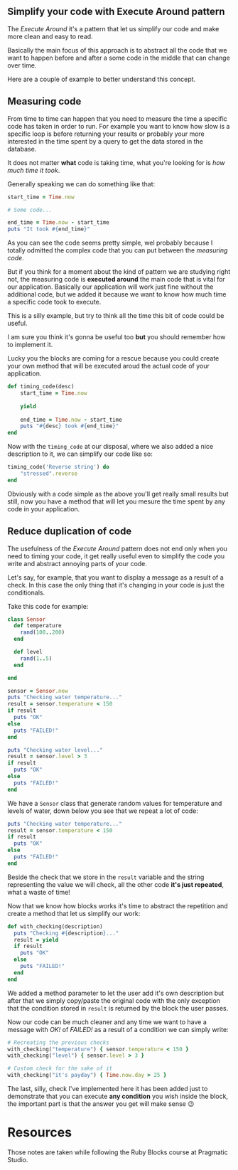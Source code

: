 ## Simplify your code with Execute Around pattern

The *Execute Around* it's a pattern that let us simplify our code and make more clean and easy to read.

Basically the main focus of this approach is to abstract all the code that we want to happen before and after a some code in the middle that can change over time.

Here are a couple of example to better understand this concept.

## Measuring code
From time to time can happen that you need to measure the time a specific code has taken in order to run. For example you want to know how slow is a specific loop is before returning your results or probably your more interested in the time spent by a query to get the data stored in the database.

It does not matter **what** code is taking time, what you're looking for is *how much time it took*.

Generally speaking we can do something like that:
```ruby
start_time = Time.now

# Some code...

end_time = Time.now - start_time
puts "It took #{end_time}"
```
As you can see the code seems pretty simple, wel probably because I totally odmitted the complex code that you can put between the *measuring code*.

But if you think for a moment about the kind of pattern we are studying right not, the measuring code is **executed around** the main code that is vital for our application. Basically our application will work just fine without the additional code, but we added it because we want to know how much time a specific code took to execute.

This is a silly example, but try to think all the time this bit of code could be useful.

I am sure you think it's gonna be useful too **but** you should remember how to implement it.

Lucky you the blocks are coming for a rescue because you could create your own method that will be executed aroud the actual code of your application.
```ruby
def timing_code(desc)
	start_time = Time.now
	
	yield
	
	end_time = Time.now - start_time
	puts "#{desc} took #{end_time}"
end
```
Now with the `timing_code` at our disposal, where we also added a nice description to it, we can simplify our code like so:
```ruby
timing_code('Reverse string') do
	"stressed".reverse
end 
```
Obviously with a code simple as the above you'll get really small results but still, now you have a method that will let you mesure the time spent by any code in your application.
## Reduce duplication of code
The usefulness of the *Execute Around* pattern does not end only when you need to timing your code, it get really useful even to simplify the code you write and abstract annoying parts of your code.

Let's say, for example, that you want to display a message as a result of a check. In this case the only thing that it's changing in your code is just the conditionals.

Take this code for example:
```ruby
class Sensor
  def temperature
    rand(100..200)
  end

  def level
    rand(1..5)
  end

end

sensor = Sensor.new
puts "Checking water temperature..."
result = sensor.temperature < 150
if result
  puts "OK"
else
  puts "FAILED!"
end

puts "Checking water level..."
result = sensor.level > 3
if result
  puts "OK"
else
  puts "FAILED!"
end
```
We have a `Sensor` class that generate random values for temperature and levels of water, down below you see that we repeat a lot of code:
```ruby
puts "Checking water temperature..."
result = sensor.temperature < 150
if result
  puts "OK"
else
  puts "FAILED!"
end
```
Beside the check that we store in the `result` variable and the string representing the value we will check, all the other code **it's just repeated**, what a waste of time!

Now that we know how blocks works it's time to abstract the repetition and create a method that let us simplify our work:
```ruby
def with_checking(description)
  puts "Checking #{description}..."
  result = yield
  if result
    puts "OK"
  else
    puts "FAILED!"
  end
end
```
We added a method parameter to let the user add it's own description but after that we simply copy/paste the original code with the only exception that the condition stored in `result` is returned by the block the user passes.

Now our code can be much cleaner and any time we want to have a message with *OK!* of *FAILED!* as a result of a condition we can simply write:
```ruby
# Recreating the previous checks
with_checking("temperature") { sensor.temperature < 150 }
with_checking("level") { sensor.level > 3 }

# Custom check for the sake of it
with_checking("it's payday") { Time.now.day > 25 }
```
The last, silly, check I've implemented here it has been added just to demonstrate that you can execute **any condition** you wish inside the block, the important part is that the answer you get will make sense 😉

# Resources

Those notes are taken while following the Ruby Blocks course at Pragmatic Studio.